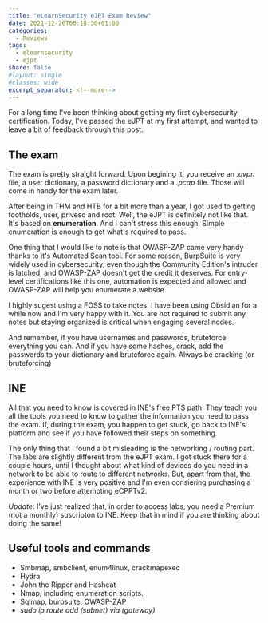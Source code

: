```yaml
---
title: "eLearnSecurity eJPT Exam Review"
date: 2021-12-26T00:18:30+01:00
categories:
  - Reviews
tags:
  - elearnsecurity
  - ejpt
share: false
#layout: single
#classes: wide
excerpt_separator: <!--more-->
---
```


For a long time I've been thinking about getting my first cybersecurity certification. Today, I've passed the eJPT at my first attempt, and wanted to leave a bit of feedback through this post.

<!--more-->

## The exam
The exam is pretty straight forward. Upon begining it, you receive an *.ovpn* file, a user dictionary, a password dictionary and a *.pcap* file. Those will come in handy for the exam later.

After being in THM and HTB for a bit more than a year, I got used to getting footholds, user, privesc and root. Well, the eJPT is definitely not like that. It's based on **enumeration**. And I can't stress this enough. Simple enumeration is enough to get what's required to pass.

One thing that I would like to note is that OWASP-ZAP came very handy thanks to it's Automated Scan tool. For some reason, BurpSuite is very widely used in cybersecurity, even though the Community Edition's intruder is latched, and OWASP-ZAP doesn't get the credit it deserves. For entry-level certifications like this one, automation is expected and allowed and OWASP-ZAP will help you enumerate a website.

I highly sugest using a FOSS to take notes. I have been using Obsidian for a while now and I'm very happy with it. You are not required to submit any notes but staying organized is critical when engaging several nodes.

And remember, if you have usernames and passwords, bruteforce everything you can. And if you have some hashes, crack, add the passwords to your dictionary and bruteforce again. Always be cracking (or bruteforcing)


## INE
All that you need to know is covered in INE's free PTS path. They teach you all the tools you need to know to gather the information you need to pass the exam. If, during the exam, you happen to get stuck, go back to INE's platform and see if you have followed their steps on something.


The only thing that I found a bit misleading is the networking / routing part. The labs are slightly different from the eJPT exam. I got stuck there for a couple hours, until I thought about what kind of devices do you need in a network to be able to route to different networks. But, apart from that, the experience with INE is very positive and I'm even consiering purchasing a month or two before attempting eCPPTv2.

*Update*: I've just realized that, in order to access labs, you need a Premium (not a monthly) suscripton to INE. Keep that in mind if you are thinking about doing the same!
## Useful tools and commands
- Smbmap, smbclient, enum4linux, crackmapexec
- Hydra 
- John the Ripper and Hashcat
- Nmap, including enumeration scripts. 
- Sqlmap, burpsuite, OWASP-ZAP
- *sudo ip route add (subnet) via (gateway)*
